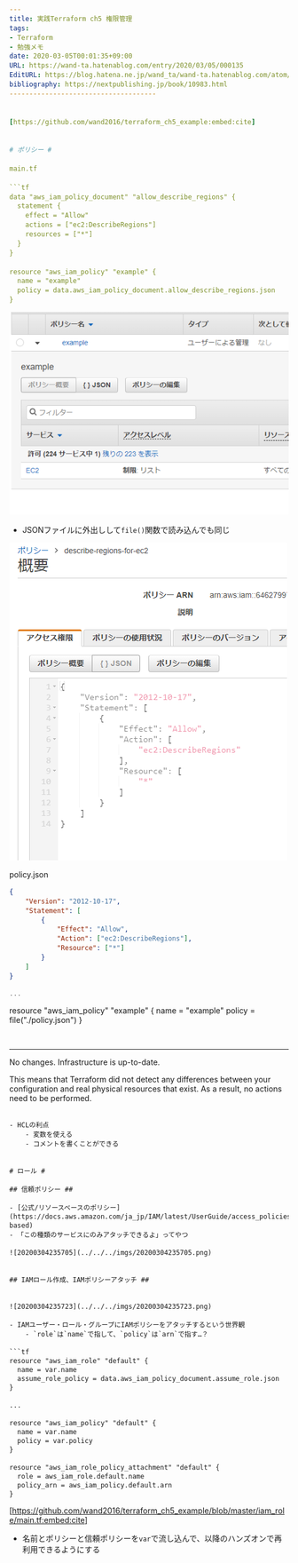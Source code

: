 ```yaml
---
title: 実践Terraform ch5 権限管理
tags:
- Terraform
- 勉強メモ
date: 2020-03-05T00:01:35+09:00
URL: https://wand-ta.hatenablog.com/entry/2020/03/05/000135
EditURL: https://blog.hatena.ne.jp/wand_ta/wand-ta.hatenablog.com/atom/entry/26006613530211328
bibliography: https://nextpublishing.jp/book/10983.html
-------------------------------------


[https://github.com/wand2016/terraform_ch5_example:embed:cite]


# ポリシー #

main.tf

```tf
data "aws_iam_policy_document" "allow_describe_regions" {
  statement {
    effect = "Allow"
    actions = ["ec2:DescribeRegions"]
    resources = ["*"]
  }
}

resource "aws_iam_policy" "example" {
  name = "example"
  policy = data.aws_iam_policy_document.allow_describe_regions.json
}
```


![20200304235550](../../../imgs/20200304235550.png)

- JSONファイルに外出しして`file()`関数で読み込んでも同じ

![20200304235615](../../../imgs/20200304235615.png)

policy.json

```json
{
    "Version": "2012-10-17",
    "Statement": [
        {
            "Effect": "Allow",
            "Action": ["ec2:DescribeRegions"],
            "Resource": ["*"]
        }
    ]
}
```

```tf
...
```

resource "aws_iam_policy" "example" {
  name = "example"
  policy = file("./policy.json")
}
```


```
------------------------------------------------------------------------

No changes. Infrastructure is up-to-date.

This means that Terraform did not detect any differences between your
configuration and real physical resources that exist. As a result, no
actions need to be performed.
```

- HCLの利点
    - 変数を使える
    - コメントを書くことができる


# ロール #

## 信頼ポリシー ##

- [公式/リソースベースのポリシー](https://docs.aws.amazon.com/ja_jp/IAM/latest/UserGuide/access_policies.html#policies_resource-based)
- 「この種類のサービスにのみアタッチできるよ」ってやつ

![20200304235705](../../../imgs/20200304235705.png)


## IAMロール作成、IAMポリシーアタッチ ##


![20200304235723](../../../imgs/20200304235723.png)

- IAMユーザー・ロール・グループにIAMポリシーをアタッチするという世界観
    - `role`は`name`で指して、`policy`は`arn`で指す…？

```tf
resource "aws_iam_role" "default" {
  name = var.name
  assume_role_policy = data.aws_iam_policy_document.assume_role.json
}

...

resource "aws_iam_policy" "default" {
  name = var.name
  policy = var.policy
}

resource "aws_iam_role_policy_attachment" "default" {
  role = aws_iam_role.default.name
  policy_arn = aws_iam_policy.default.arn
}
```

[https://github.com/wand2016/terraform_ch5_example/blob/master/iam_role/main.tf:embed:cite]

- 名前とポリシーと信頼ポリシーを`var`で流し込んで、以降のハンズオンで再利用できるようにする
